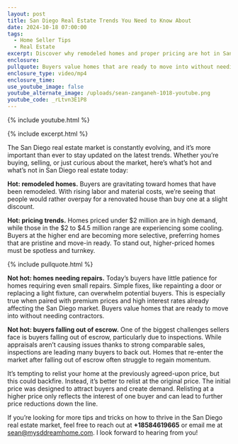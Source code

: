 ```yaml
---
layout: post
title: San Diego Real Estate Trends You Need to Know About
date: 2024-10-18 07:00:00
tags:
  - Home Seller Tips
  - Real Estate
excerpt: Discover why remodeled homes and proper pricing are hot in San Diego today.
enclosure:
pullquote: Buyers value homes that are ready to move into without needing contractors.
enclosure_type: video/mp4
enclosure_time:
use_youtube_image: false
youtube_alternate_image: /uploads/sean-zanganeh-1018-youtube.png
youtube_code: _rLtvn3E1P8
---
```

{% include youtube.html %}

{% include excerpt.html %}

The San Diego real estate market is constantly evolving, and it’s more important than ever to stay updated on the latest trends. Whether you’re buying, selling, or just curious about the market, here’s what’s hot and what’s not in San Diego real estate today:

**Hot: remodeled homes.** Buyers are gravitating toward homes that have been remodeled. With rising labor and material costs, we’re seeing that people would rather overpay for a renovated house than buy one at a slight discount.

**Hot: pricing trends.** Homes priced under $2 million are in high demand, while those in the $2 to $4.5 million range are experiencing some cooling. Buyers at the higher end are becoming more selective, preferring homes that are pristine and move-in ready. To stand out, higher-priced homes must be spotless and turnkey.

{% include pullquote.html %}

**Not hot: homes needing repairs.** Today’s buyers have little patience for homes requiring even small repairs. Simple fixes, like repainting a door or replacing a light fixture, can overwhelm potential buyers. This is especially true when paired with premium prices and high interest rates already affecting the San Diego market. Buyers value homes that are ready to move into without needing contractors.

**Not hot: buyers falling out of escrow.** One of the biggest challenges sellers face is buyers falling out of escrow, particularly due to inspections. While appraisals aren’t causing issues thanks to strong comparable sales, inspections are leading many buyers to back out. Homes that re-enter the market after falling out of escrow often struggle to regain momentum.

It’s tempting to relist your home at the previously agreed-upon price, but this could backfire. Instead, it’s better to relist at the original price. The initial price was designed to attract buyers and create demand. Relisting at a higher price only reflects the interest of one buyer and can lead to further price reductions down the line.

If you’re looking for more tips and tricks on how to thrive in the San Diego real estate market, feel free to reach out at **\+18584619665** or email me at [sean@mysddreamhome.com](mailto:sean@mysddreamhome.com). I look forward to hearing from you!